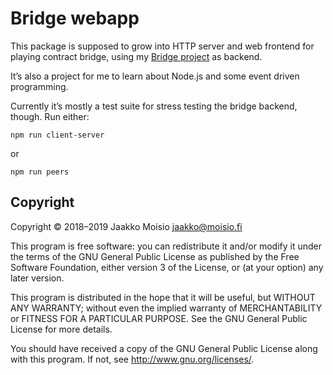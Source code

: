 # Bridge webapp

This package is supposed to grow into HTTP server and web frontend for playing
contract bridge, using my [Bridge project](https://github.com/jasujm/bridge) as
backend.

It’s also a project for me to learn about Node.js and some event driven
programming.

Currently it’s mostly a test suite for stress testing the bridge backend,
though. Run either:

    npm run client-server

or

    npm run peers

## Copyright

Copyright © 2018–2019 Jaakko Moisio <jaakko@moisio.fi>

This program is free software: you can redistribute it and/or modify it under
the terms of the GNU General Public License as published by the Free Software
Foundation, either version 3 of the License, or (at your option) any later
version.

This program is distributed in the hope that it will be useful, but WITHOUT
ANY WARRANTY; without even the implied warranty of MERCHANTABILITY or FITNESS
FOR A PARTICULAR PURPOSE.  See the GNU General Public License for more
details.

You should have received a copy of the GNU General Public License along with
this program.  If not, see <http://www.gnu.org/licenses/>.
